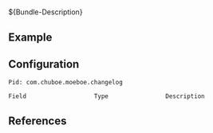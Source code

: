 # 

${Bundle-Description}

## Example

## Configuration

	Pid: com.chuboe.moeboe.changelog
	
	Field					Type				Description
		
	
## References

